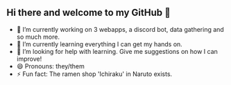 ## Hi there and welcome to my GitHub 👋

<!--
**roesorcerer/roesorcerer** is a ✨ _special_ ✨ repository because its `README.md` (this file) appears on your GitHub profile.

Here are some ideas to get you started:
-->
- 🔭 I’m currently working on 3 webapps, a discord bot, data gathering and so much more.
- 🌱 I’m currently learning everything I can get my hands on.
- 🤔 I’m looking for help with learning. Give me suggestions on how I can improve!
- 😄 Pronouns: they/them
- ⚡ Fun fact: The ramen shop 'Ichiraku' in Naruto exists.

